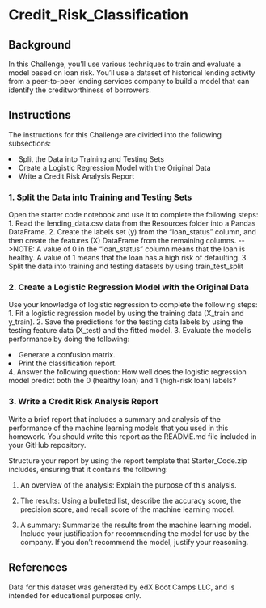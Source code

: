 # Credit_Risk_Classification


## Background

In this Challenge, you’ll use various techniques to train and evaluate a model based on loan risk. You’ll use a dataset of historical lending activity from a peer-to-peer lending services company to build a model that can identify the creditworthiness of borrowers.




## Instructions

The instructions for this Challenge are divided into the following subsections:
   <li> Split the Data into Training and Testing Sets </li>
   <li> Create a Logistic Regression Model with the Original Data </li>
   <li> Write a Credit Risk Analysis Report </li>



### 1. Split the Data into Training and Testing Sets

Open the starter code notebook and use it to complete the following steps:
    1. Read the lending_data.csv data from the Resources folder into a Pandas DataFrame.
    2. Create the labels set (y) from the “loan_status” column, and then create the features       (X) DataFrame from the remaining columns.
      -->NOTE: A value of 0 in the “loan_status” column means that the loan is healthy. A                     value of 1 means that the loan has a high risk of defaulting.
    3. Split the data into training and testing datasets by using train_test_split 



### 2. Create a Logistic Regression Model with the Original Data
   
Use your knowledge of logistic regression to complete the following steps:
    1. Fit a logistic regression model by using the training data (X_train and y_train).
    2. Save the predictions for the testing data labels by using the testing feature data          (X_test) and the fitted model.
    3. Evaluate the model’s performance by doing the following:
         <li>  Generate a confusion matrix. </li>
         <li> Print the classification report. </li>
    4. Answer the following question: How well does the logistic regression model predict both     the 0 (healthy loan) and 1 (high-risk loan) labels?



### 3. Write a Credit Risk Analysis Report

Write a brief report that includes a summary and analysis of the performance of the machine learning models that you used in this homework. You should write this report as the README.md file included in your GitHub repository.

Structure your report by using the report template that Starter_Code.zip includes, ensuring that it contains the following:

  1. An overview of the analysis: Explain the purpose of this analysis.

  2. The results: Using a bulleted list, describe the accuracy score, the precision score, and   recall score of the machine learning model.

  3. A summary: Summarize the results from the machine learning model. Include your              justification for recommending the model for use by the company. If you don’t recommend the    model, justify your reasoning.



## References

Data for this dataset was generated by edX Boot Camps LLC, and is intended for educational purposes only.




